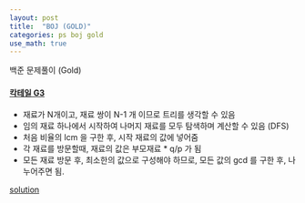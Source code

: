 ```yaml
---
layout: post
title:  "BOJ (GOLD)"
categories: ps boj gold
use_math: true
---
```


백준 문제풀이 (Gold)

#### [칵테일 G3](https://www.acmicpc.net/problem/1033) 

- 재료가 N개이고, 재료 쌍이 N-1 개 이므로 트리를 생각할 수 있음
- 임의 재료 하나에서 시작하여 나머지 재료를 모두 탐색하며 계산할 수 있음 (DFS)
- 처음 비율의 lcm 을 구한 후, 시작 재료의 값에 넣어줌
- 각 재료를 방문할때, 재료의 값은 부모재료 * q/p 가 됨
- 모든 재료 방문 후, 최소한의 값으로 구성해야 하므로, 모든 값의 gcd 를 구한 후, 나누어주면 됨.

[solution](https://www.acmicpc.net/source/83617138)
